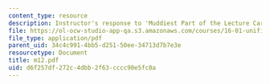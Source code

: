 ```yaml
---
content_type: resource
description: Instructor's response to 'Muddiest Part of the Lecture Cards'.
file: https://ol-ocw-studio-app-qa.s3.amazonaws.com/courses/16-01-unified-engineering-i-ii-iii-iv-fall-2005-spring-2006/d6f257df272c4dbb2f63cccc90e5fc0a_m12.pdf
file_type: application/pdf
parent_uid: 34c4c991-4bb5-d251-50ee-34713d7b7e3e
resourcetype: Document
title: m12.pdf
uid: d6f257df-272c-4dbb-2f63-cccc90e5fc0a
---
```

